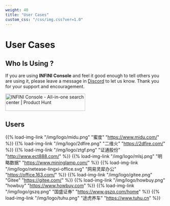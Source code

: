 ```yaml
---
weight: 40
title: "User Cases"
custom_css: "/css/img.css?ver=1.0"
---
```


# User Cases

## Who Is Using ?

If you are using **INFINI Console** and feel it good enough to tell others you are using it, please leave a message in [Discord](https://discord.gg/4tKTMkkvVX) to let us know. Thank you for your support and encouragement.


<a href="https://www.producthunt.com/posts/infini-console?utm_source=badge-featured&utm_medium=badge&utm_souce=badge-infini&#0045;console" target="_blank"><img src="https://api.producthunt.com/widgets/embed-image/v1/featured.svg?post_id=407444&theme=dark" alt="INFINI&#0032;Console - All&#0045;in&#0045;one&#0032;search&#0032;center | Product Hunt" style="width: 250px; height: 54px;" width="250" height="54" /></a>

## Users

{{% load-img-link "/img/logo/midu.png" "蜜度" "https://www.midu.com/" %}}
{{% load-img-link "/img/logo/2dfire.png" "二维火" "https://2dfire.com/" %}}
{{% load-img-link "/img/logo/ztgf.png" "证通股份" "http://www.ect888.com/" %}}
{{% load-img-link "/img/logo/mlsj.png" "明略数据" "https://www.mininglamp.com/" %}}
{{% load-img-link "/img/logo/netease-lingxi-office.svg" "网易灵犀办公" "https://office.163.com/" %}}
{{% load-img-link "/img/logo/gitee.png" "Gitee" "https://gitee.com/" %}}
{{% load-img-link "/img/logo/howbuy.png" "howbuy" "https://www.howbuy.com" %}}
{{% load-img-link "/img/logo/gszq.png" "国盛证券" "https://www.gszq.com/home" %}}
{{% load-img-link "/img/logo/tuhu.png" "途虎养车" "https://www.tuhu.cn" %}}

